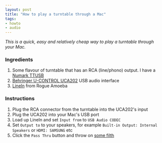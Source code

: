 ```yaml
---
layout: post
title: "How to play a turntable through a Mac"
tags:
- howto
- audio
---
```


_This is a quick, easy and relatively cheap way to play a turntable through your Mac._

### Ingredients

1. Some flavour of turntable that has an RCA (line/phono) output. I have a [Numark TTUSB](http://www.numark.com/product/ttusb)
2. [Behringer U-CONTROL UCA202](http://www.behringer.com/EN/Products/UCA202.aspx) USB audio interface
3. [LineIn](http://rogueamoeba.com/freebies) from Rogue Amoeba

### Instructions

1. Plug the RCA connector from the turntable into the UCA202's input
2. Plug the UCA202 into your Mac's USB port
3. Load up LineIn and set `Input from` to `USB Audio CODEC`
4. Set `Output to` to your speakers, for example `Built-in Output: Internal Speakers` or `HDMI: SAMSUNG` etc
5. Click the `Pass Thru` button and throw on [some filth](http://www.youtube.com/watch?v=fC3Cthm0HFU)
